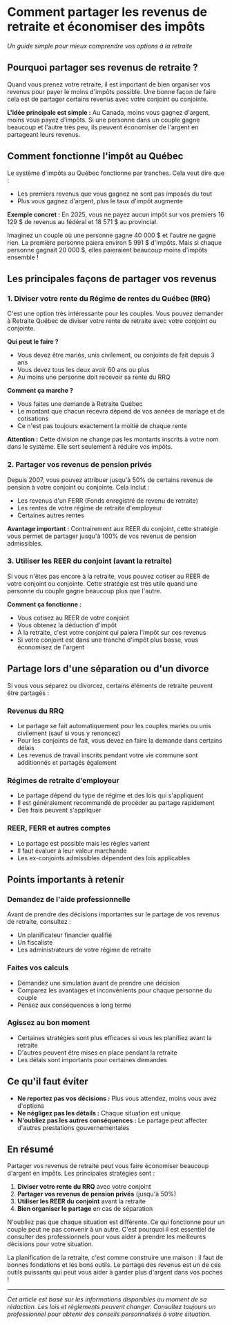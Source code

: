 # Comment partager les revenus de retraite et économiser des impôts

*Un guide simple pour mieux comprendre vos options à la retraite*

## Pourquoi partager ses revenus de retraite ?

Quand vous prenez votre retraite, il est important de bien organiser vos revenus pour payer le moins d'impôts possible. Une bonne façon de faire cela est de partager certains revenus avec votre conjoint ou conjointe.

**L'idée principale est simple :** Au Canada, moins vous gagnez d'argent, moins vous payez d'impôts. Si une personne dans un couple gagne beaucoup et l'autre très peu, ils peuvent économiser de l'argent en partageant leurs revenus.

## Comment fonctionne l'impôt au Québec

Le système d'impôts au Québec fonctionne par tranches. Cela veut dire que :
- Les premiers revenus que vous gagnez ne sont pas imposés du tout
- Plus vous gagnez d'argent, plus le taux d'impôt augmente

**Exemple concret :** En 2025, vous ne payez aucun impôt sur vos premiers 16 129 $ de revenus au fédéral et 18 571 $ au provincial.

Imaginez un couple où une personne gagne 40 000 $ et l'autre ne gagne rien. La première personne paiera environ 5 991 $ d'impôts. Mais si chaque personne gagnait 20 000 $, elles paieraient beaucoup moins d'impôts ensemble !

## Les principales façons de partager vos revenus

### 1. Diviser votre rente du Régime de rentes du Québec (RRQ)

C'est une option très intéressante pour les couples. Vous pouvez demander à Retraite Québec de diviser votre rente de retraite avec votre conjoint ou conjointe.

**Qui peut le faire ?**
- Vous devez être mariés, unis civilement, ou conjoints de fait depuis 3 ans
- Vous devez tous les deux avoir 60 ans ou plus
- Au moins une personne doit recevoir sa rente du RRQ

**Comment ça marche ?**
- Vous faites une demande à Retraite Québec
- Le montant que chacun recevra dépend de vos années de mariage et de cotisations
- Ce n'est pas toujours exactement la moitié de chaque rente

**Attention :** Cette division ne change pas les montants inscrits à votre nom dans le système. Elle sert seulement à réduire vos impôts.

### 2. Partager vos revenus de pension privés

Depuis 2007, vous pouvez attribuer jusqu'à 50% de certains revenus de pension à votre conjoint ou conjointe. Cela inclut :
- Les revenus d'un FERR (Fonds enregistré de revenu de retraite)
- Les rentes de votre régime de retraite d'employeur
- Certaines autres rentes

**Avantage important :** Contrairement aux REER du conjoint, cette stratégie vous permet de partager jusqu'à 100% de vos revenus de pension admissibles.

### 3. Utiliser les REER du conjoint (avant la retraite)

Si vous n'êtes pas encore à la retraite, vous pouvez cotiser au REER de votre conjoint ou conjointe. Cette stratégie est très utile quand une personne du couple gagne beaucoup plus que l'autre.

**Comment ça fonctionne :**
- Vous cotisez au REER de votre conjoint
- Vous obtenez la déduction d'impôt
- À la retraite, c'est votre conjoint qui paiera l'impôt sur ces revenus
- Si votre conjoint est dans une tranche d'impôt plus basse, vous économisez de l'argent

## Partage lors d'une séparation ou d'un divorce

Si vous vous séparez ou divorcez, certains éléments de retraite peuvent être partagés :

### Revenus du RRQ
- Le partage se fait automatiquement pour les couples mariés ou unis civilement (sauf si vous y renoncez)
- Pour les conjoints de fait, vous devez en faire la demande dans certains délais
- Les revenus de travail inscrits pendant votre vie commune sont additionnés et partagés également

### Régimes de retraite d'employeur
- Le partage dépend du type de régime et des lois qui s'appliquent
- Il est généralement recommandé de procéder au partage rapidement
- Des frais peuvent s'appliquer

### REER, FERR et autres comptes
- Le partage est possible mais les règles varient
- Il faut évaluer à leur valeur marchande
- Les ex-conjoints admissibles dépendent des lois applicables

## Points importants à retenir

### Demandez de l'aide professionnelle
Avant de prendre des décisions importantes sur le partage de vos revenus de retraite, consultez :
- Un planificateur financier qualifié
- Un fiscaliste
- Les administrateurs de votre régime de retraite

### Faites vos calculs
- Demandez une simulation avant de prendre une décision
- Comparez les avantages et inconvénients pour chaque personne du couple
- Pensez aux conséquences à long terme

### Agissez au bon moment
- Certaines stratégies sont plus efficaces si vous les planifiez avant la retraite
- D'autres peuvent être mises en place pendant la retraite
- Les délais sont importants pour certaines demandes

## Ce qu'il faut éviter

- **Ne reportez pas vos décisions :** Plus vous attendez, moins vous avez d'options
- **Ne négligez pas les détails :** Chaque situation est unique
- **N'oubliez pas les autres conséquences :** Le partage peut affecter d'autres prestations gouvernementales

## En résumé

Partager vos revenus de retraite peut vous faire économiser beaucoup d'argent en impôts. Les principales stratégies sont :

1. **Diviser votre rente du RRQ** avec votre conjoint
2. **Partager vos revenus de pension privés** (jusqu'à 50%)
3. **Utiliser les REER du conjoint** avant la retraite
4. **Bien organiser le partage** en cas de séparation

N'oubliez pas que chaque situation est différente. Ce qui fonctionne pour un couple peut ne pas convenir à un autre. C'est pourquoi il est essentiel de consulter des professionnels pour vous aider à prendre les meilleures décisions pour votre situation.

La planification de la retraite, c'est comme construire une maison : il faut de bonnes fondations et les bons outils. Le partage des revenus est un de ces outils puissants qui peut vous aider à garder plus d'argent dans vos poches !

---

*Cet article est basé sur les informations disponibles au moment de sa rédaction. Les lois et règlements peuvent changer. Consultez toujours un professionnel pour obtenir des conseils personnalisés à votre situation.*